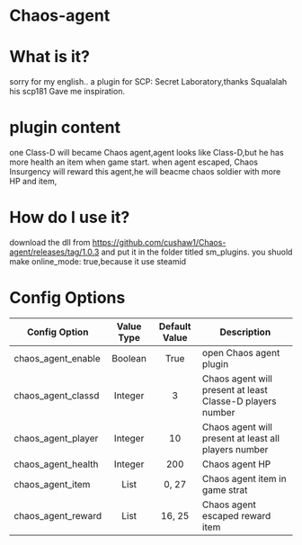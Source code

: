 # Chaos-agent
# What is it?
sorry for my english..
a plugin for SCP: Secret Laboratory,thanks Squalalah his scp181 Gave me inspiration.
# plugin content
one Class-D will became Chaos agent,agent looks like Class-D,but he has more health an item when game start.
when agent escaped, Chaos Insurgency will reward this agent,he will beacme chaos soldier with more HP and item,
# How do I use it?
download the dll from https://github.com/cushaw1/Chaos-agent/releases/tag/1.0.3 and put it in the folder titled sm_plugins.
you shuold make online_mode: true,because it use steamid
# Config Options
Config Option | Value Type | Default Value | Description
--- | :---: | :---: | ---
chaos_agent_enable | Boolean | True | open Chaos agent plugin
chaos_agent_classd | Integer | 3 | Chaos agent will present at least Classe-D players number
chaos_agent_player | Integer | 10 | Chaos agent will present at least all players number
chaos_agent_health | Integer | 200 | Chaos agent HP
chaos_agent_item   | List | 0, 27 | Chaos agent item in game strat
chaos_agent_reward | List | 16, 25 | Chaos agent escaped reward item
